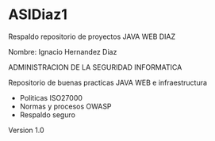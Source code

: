 # ASIDiaz1
Respaldo repositorio de proyectos JAVA WEB DIAZ

Nombre: Ignacio Hernandez Diaz

ADMINISTRACION DE LA SEGURIDAD INFORMATICA

Repositorio de buenas practicas JAVA WEB e infraestructura 

- Politicas ISO27000 
- Normas y procesos OWASP
- Respaldo seguro

Version 1.0
